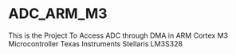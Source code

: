 # ADC_ARM_M3
This is the Project To Access ADC through DMA  in ARM Cortex M3 Microcontroller Texas Instruments Stellaris LM3S328
